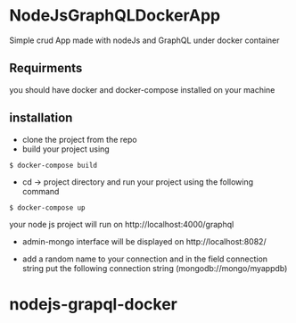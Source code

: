 # NodeJsGraphQLDockerApp
Simple crud App made with nodeJs and GraphQL under docker container

## Requirments 

you should have docker and docker-compose installed on your machine 

## installation 

* clone the project from the repo 
* build your project using

 ```
 $ docker-compose build
 ```
* cd -> project directory and run your project using the following command 

 ```
 $ docker-compose up 
 ```
 your node js project will run on http://localhost:4000/graphql
 
 * admin-mongo interface will be displayed on http://localhost:8082/
 
 * add a random name to your connection and in the field connection string put the following connection string 
 (mongodb://mongo/myappdb)
 
 



# nodejs-grapql-docker
